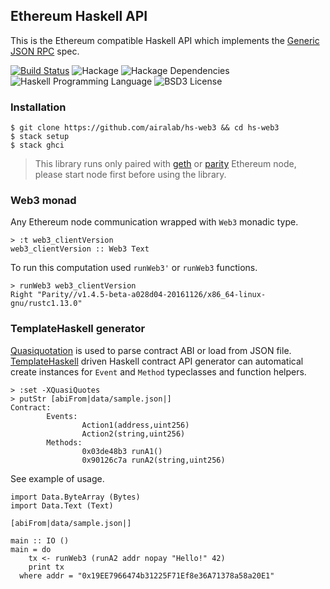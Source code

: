## Ethereum Haskell API

This is the Ethereum compatible Haskell API which implements the [Generic JSON RPC](https://github.com/ethereum/wiki/wiki/JSON-RPC) spec.

[![Build Status](https://travis-ci.org/airalab/hs-web3.svg?branch=master)](https://travis-ci.org/airalab/hs-web3)
![Hackage](https://img.shields.io/hackage/v/web3.svg)
![Hackage Dependencies](https://img.shields.io/hackage-deps/v/web3.svg)
![Haskell Programming Language](https://img.shields.io/badge/language-Haskell-blue.svg)
![BSD3 License](http://img.shields.io/badge/license-BSD3-brightgreen.svg)

### Installation

    $ git clone https://github.com/airalab/hs-web3 && cd hs-web3
    $ stack setup
    $ stack ghci

> This library runs only paired with [geth](https://github.com/ethereum/go-ethereum)
> or [parity](https://github.com/ethcore/parity) Ethereum node,
> please start node first before using the library.

### Web3 monad

Any Ethereum node communication wrapped with `Web3` monadic type.

    > :t web3_clientVersion
    web3_clientVersion :: Web3 Text

To run this computation used `runWeb3'` or `runWeb3` functions.

    > runWeb3 web3_clientVersion
    Right "Parity//v1.4.5-beta-a028d04-20161126/x86_64-linux-gnu/rustc1.13.0"

### TemplateHaskell generator

[Quasiquotation](https://wiki.haskell.org/Quasiquotation) is used to parse
contract ABI or load from JSON file. [TemplateHaskell](https://wiki.haskell.org/Template_Haskell) driven Haskell contract API generator can automatical create instances for `Event` and `Method`
typeclasses and function helpers.

    > :set -XQuasiQuotes
    > putStr [abiFrom|data/sample.json|]
    Contract:
            Events:
                    Action1(address,uint256)
                    Action2(string,uint256)
            Methods:
                    0x03de48b3 runA1()
                    0x90126c7a runA2(string,uint256)

See example of usage.

    import Data.ByteArray (Bytes)
    import Data.Text (Text)

    [abiFrom|data/sample.json|]

    main :: IO ()
    main = do
        tx <- runWeb3 (runA2 addr nopay "Hello!" 42)
        print tx
      where addr = "0x19EE7966474b31225F71Ef8e36A71378a58a20E1"
